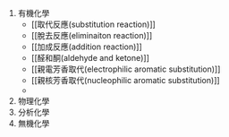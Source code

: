1. 有機化學
	- [[取代反應(substitution reaction)]]
	- [[脫去反應(eliminaiton reaction)]]
	- [[加成反應(addition reaction)]]
	- [[醛和酮(aldehyde and ketone)]]
	- [[親電芳香取代(electrophilic aromatic substitution)]]
	- [[親核芳香取代(nucleophilic aromatic substitution)]]
	- 
2. 物理化學
3. 分析化學
4. 無機化學